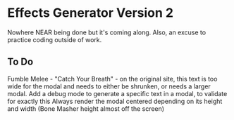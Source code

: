 # Effects Generator Version 2

Nowhere NEAR being done but it's coming along. Also, an excuse to practice coding outside of work.

## To Do

Fumble Melee - "Catch Your Breath" - on the original site, this text is too wide for the modal and needs to either be shrunken, or needs a larger modal.
Add a debug mode to generate a specific text in a modal, to validate for exactly this
Always render the modal centered depending on its height and width (Bone Masher height almost off the screen)
